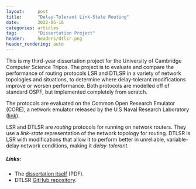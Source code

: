 ```yaml
---
layout:     post
title:      "Delay-Tolerant Link-State Routing"
date:       2022-05-16
categories: articles
tag:        "Dissertation Project"
header:     headers/dtlsr.png
header_rendering: auto
---
```


This is my third-year dissertation project for the University of Cambridge Computer Science Tripos. The project is to evaluate and compare the performance of routing protocols LSR and DTLSR in a variety of network topologies and situations, to determine where delay-tolerant modifications improve or worsen performance. Both protocols are modelled off of standard OSPF, but implemented completely from scratch.

The protocols are evaluated on the Common Open Research Emulator (CORE), a network emulator released by the U.S Naval Research Laboratory ([link](https://www.nrl.navy.mil/Our-Work/Areas-of-Research/Information-Technology/NCS/CORE/)).

LSR and DTLSR are *routing* protocols for running on network routers. They use a *link-state* representation of the network topology for routing. DTLSR is LSR with modifications that allow it to perform better in unreliable, variable-delay network conditions, making it *delay-tolerant*.

##### Links:

- The [dissertation itself](https://benmandrew.s3.amazonaws.com/dtlsr/dtlsr.pdf) (PDF).
- DTLSR [GitHub repository](https://github.com/benmandrew/DTLSR).
